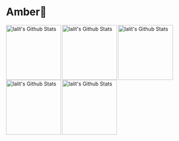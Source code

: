 <h1> Amber👋 </h1>
<img align="left" alt="lalit's Github Stats" src="https://github.com/Team01110/Amber/assets/109131845/ac166566-5347-42d1-9e38-0b5102fbbe74"
 width="150"/>
  <img align="left" alt="lalit's Github Stats" src="https://github.com/Team01110/Amber/assets/109131845/fe14c85d-30dd-428f-95fc-af511b0824b2"
 width="150"/>
<img align="left" alt="lalit's Github Stats" src="https://github.com/Team01110/Amber/assets/109131845/0889ec29-5db2-421a-a014-3f03c54b5477"
 width="150"/>

 <img align="left" alt="lalit's Github Stats" src="https://github.com/Team01110/Amber/assets/109131845/85c5d9db-abc5-4303-9d1c-fdf60fa48d68"
 width="150"/>
 <img align="left" alt="lalit's Github Stats" src="https://github.com/Team01110/Amber/assets/109131845/07ea6919-a7ac-4f53-a536-ead5db232700"
 width="150"/>












